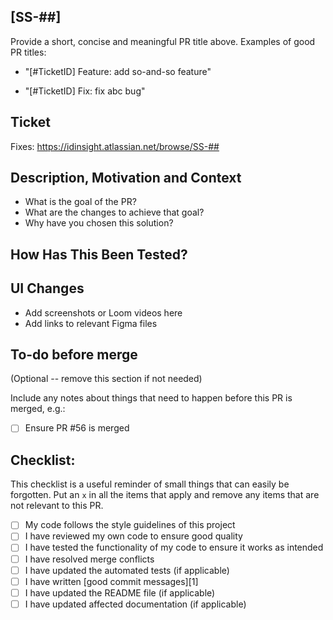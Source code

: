 ## [SS-##] <PR Title>

Provide a short, concise and meaningful PR title above. Examples of good PR titles:

- "[#TicketID] Feature: add so-and-so feature"

- "[#TicketID] Fix: fix abc bug"

## Ticket

Fixes: https://idinsight.atlassian.net/browse/SS-##

## Description, Motivation and Context

- What is the goal of the PR?
- What are the changes to achieve that goal?
- Why have you chosen this solution?

## How Has This Been Tested?

## UI Changes
- Add screenshots or Loom videos here
- Add links to relevant Figma files

## To-do before merge

(Optional -- remove this section if not needed)

Include any notes about things that need to happen before this PR is merged, e.g.:

- [ ] Ensure PR #56 is merged

## Checklist:

This checklist is a useful reminder of small things that can easily be forgotten.
Put an `x` in all the items that apply and remove any items that are not relevant to this PR.

- [ ] My code follows the style guidelines of this project
- [ ] I have reviewed my own code to ensure good quality
- [ ] I have tested the functionality of my code to ensure it works as intended
- [ ] I have resolved merge conflicts
- [ ] I have updated the automated tests (if applicable)
- [ ] I have written [good commit messages][1]
- [ ] I have updated the README file (if applicable)
- [ ] I have updated affected documentation (if applicable)